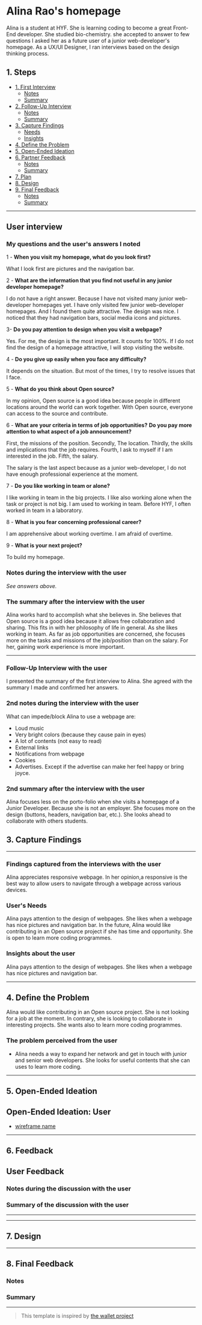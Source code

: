 # Alina Rao's homepage

Alina is a student at HYF. She is learning coding to become a great Front-End
developer. She studied bio-chemistry. she accepted to answer to few questions I
asked her as a future user of a junior web-developer's homepage. As a UX/UI
Designer, I ran interviews based on the design thinking process.

## 1. Steps

- [1. First Interview](#1-first-interview)
  - [Notes](#notes)
  - [Summary](#summary)
- [2. Follow-Up Interview](#2-follow-up-interview)
  - [Notes](#notes-1)
  - [Summary](#summary-1)
- [3. Capture Findings](#3-capture-findings)
  - [Needs](#needs)
  - [Insights](#insights)
- [4. Define the Problem](#4-define-the-problem)
- [5. Open-Ended Ideation](#5-open-ended-ideation)
- [6. Partner Feedback](#6-partner-feedback)
  - [Notes](#notes-2)
  - [Summary](#summary-2)
- [7. Plan](#7-plan)
- [8. Design](#8-design)
- [9. Final Feedback](#9-final-feedback)
  - [Notes](#notes-3)
  - [Summary](#summary-3)

---

## User interview

### My questions and the user's answers I noted

1 - **When you visit my homepage, what do you look first?**

What I look first are pictures and the navigation bar.

2 - **What are the information that you find not useful in any junior developer
homepage?**

I do not have a right answer. Because I have not visited many junior
web-developer homepages yet. I have only visited few junior web-developer
homepages. And I found them quite attractive. The design was nice. I noticed
that they had navigation bars, social media icons and pictures.

3- **Do you pay attention to design when you visit a webpage?**

Yes. For me, the design is the most important. It counts for 100%. If I do not
find the design of a homepage attractive, I will stop visiting the website.

4 - **Do you give up easily when you face any difficulty?**

It depends on the situation. But most of the times, I try to resolve issues that
I face.

5 - **What do you think about Open source?**

In my opinion, Open source is a good idea because people in different locations
around the world can work together. With Open source, everyone can access to the
source and contribute.

6 - **What are your criteria in terms of job opportunities?** **Do you pay more
attention to what aspect of a job announcement?**

First, the missions of the position. Secondly, The location. Thirdly, the skills
and implications that the job requires. Fourth, I ask to myself if I am
interested in the job. Fifth, the salary.

The salary is the last aspect because as a junior web-developer, I do not have
enough professional experience at the moment.

7 - **Do you like working in team or alone?**

I like working in team in the big projects. I like also working alone when the
task or project is not big. I am used to working in team. Before HYF, I often
worked in team in a laboratory.

8 - **What is you fear concerning professional career?**

I am apprehensive about working overtime. I am afraid of overtime.

9 - **What is your next project?**

To build my homepage.

### Notes during the interview with the user

_See answers above._

### The summary after the interview with the user

Alina works hard to accomplish what she believes in. She believes that Open
source is a good idea because it allows free collaboration and sharing. This
fits in with her philosophy of life in general. As she likes working in team. As
far as job opportunities are concerned, she focuses more on the tasks and
missions of the job/position than on the salary. For her, gaining work
experience is more important.

---

### Follow-Up Interview with the user

I presented the summary of the first interview to Alina. She agreed with the
summary I made and confirmed her answers.

### 2nd notes during the interview with the user

What can impede/block Alina to use a webpage are:

- Loud music
- Very bright colors (because they cause pain in eyes)
- A lot of contents (not easy to read)
- External links
- Notifications from webpage
- Cookies
- Advertises. Except if the advertise can make her feel happy or bring joyce.

### 2nd summary after the interview with the user

Alina focuses less on the porto-folio when she visits a homepage of a Junior
Developer. Because she is not an employer. She focuses more on the design
(buttons, headers, navigation bar, etc.). She looks ahead to collaborate with
others students.

## 3. Capture Findings

---

### Findings captured from the interviews with the user

Alina appreciates responsive webpage. In her opinion,a responsive is the best
way to allow users to navigate through a webpage across various devices.

### User's Needs

Alina pays attention to the design of webpages. She likes when a webpage has
nice pictures and navigation bar. In the future, Alina would like contributing
in an Open source project if she has time and opportunity. She is open to learn
more coding programmes.

### Insights about the user

Alina pays attention to the design of webpages. She likes when a webpage has
nice pictures and navigation bar.

---

## 4. Define the Problem

Alina would like contributing in an Open source project. She is not looking for
a job at the moment. In contrary, she is looking to collaborate in interesting
projects. She wants also to learn more coding programmes.

### The problem perceived from the user

- Alina needs a way to expand her network and get in touch with junior and
  senior web developers. She looks for useful contents that she can uses to
  learn more coding.

---

## 5. Open-Ended Ideation

## Open-Ended Ideation: User

<!--
  Sketch up a few wireframes for your partner's home page with no regard for your or her/her programming ability, time constraints, technical constraints, or any other practical considerations.
  How are the designs different? How does each one serve your partner differently?
-->

- [wireframe name](https://alinataorao.github.io/)

---

## 6. Feedback

<!-- Discuss your ideas with the user. lots of `why?`. -->

## User Feedback

<!-- Discuss your ideas with the user. lots of `why?`. -->

### Notes during the discussion with the user

### Summary of the discussion with the user

---

<!-- With your partner, come up with a Backlog and Wireframe for her/his Home page -->

---

## 7. Design

<!-- Propose an Atomic Design for the user. This could include a color pallet, button designs, icons, ... -->

---

## 8. Final Feedback

<!--
  The Design Process is never finished!

  After you've finished the Plan & Design ask your partner/user for feedback. In a professional setting this would be the beginning of a whole new development cycle.
-->

### Notes

### Summary

---

> This template is inspired by
> [the wallet project](https://dschool-old.stanford.edu/sandbox/groups/designresources/wiki/4dbb2/attachments/e1005/TheWalletProjectB%26W2012.pdf?sessionID=8af88fee76ecd1fb7879c915073461486c425622)
